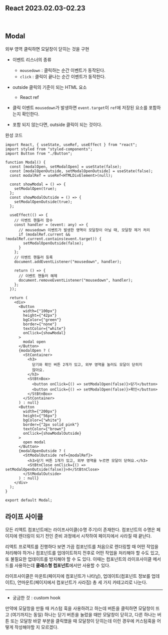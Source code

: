 ## React 2023.02.03-02.23

<br/>

## Modal

외부 영역 클릭하면 모달창이 닫히는 것을 구현

- 이벤트 리스너의 종류

  - `mousedown` : 클릭하는 순간 이벤트가 동작된다.
  - `click` : 클릭이 끝나는 순간 이벤트가 동작한다.

- outside 클릭의 기준이 되는 HTML 요소
  - React ref
- 클릭 이벤트 `mousedown`가 발생하면 `event.target`이 `ref`에 저장된 요소를 포함하는지 확인한다.
- 포함 되지 않는다면, outside 클릭이 되는 것이다.

완성 코드

```tsx
import React, { useState, useRef, useEffect } from "react";
import styled from "styled-components";
import Button from "./Button";

function Modal() {
  const [modalOpen, setModalOpen] = useState(false);
  const [modalOpenOutside, setModalOpenOutside] = useState(false);
  const modalRef = useRef<HTMLDivElement>(null);

  const showModal = () => {
    setModalOpen(true);
  };
  const showModalOutside = () => {
    setModalOpenOutside(true);
  };

  useEffect(() => {
    // 이벤트 핸들러 함수
    const handler = (event: any) => {
      // mousedown 이벤트가 발생한 영역이 모달창이 아닐 때, 모달창 제거 처리
      if (modalRef.current && !modalRef.current.contains(event.target)) {
        setModalOpenOutside(false);
      }
    };
    // 이벤트 핸들러 등록
    document.addEventListener("mousedown", handler);

    return () => {
      // 이벤트 핸들러 해제
      document.removeEventListener("mousedown", handler);
    };
  });

  return (
    <div>
      <Button
        width={"100px"}
        height={"42px"}
        bgColor={"green"}
        border={"none"}
        textColor={"white"}
        onClick={showModal}
      >
        modal open
      </Button>
      {modalOpen ? (
        <StContainer>
          <h3>
            닫기와 확인 버튼 2개가 있고, 외부 영역을 눌러도 모달이 닫히지
            않아요.
          </h3>
          <StBtnBox>
            <button onClick={() => setModalOpen(false)}>닫기</button>
            <button onClick={() => setModalOpen(false)}>확인</button>
          </StBtnBox>
        </StContainer>
      ) : null}
      <Button
        width={"200px"}
        height={"56px"}
        bgColor={"white"}
        border={"2px solid pink"}
        textColor={"brown"}
        onClick={showModalOutside}
      >
        open modal
      </Button>
      {modalOpenOutside ? (
        <StModalOutside ref={modalRef}>
          <h3>닫기 버튼 1개가 있고, 외부 영역을 누르면 모달이 닫혀요.</h3>
          <StBtnClose onClick={() => setModalOpenOutside(false)}>X</StBtnClose>
        </StModalOutside>
      ) : null}
    </div>
  );
}

export default Modal;
```

## 라이프 사이클

모든 리액트 컴포넌트에는 라이프사이클(수명 주기)이 존재한다. 컴포넌트의 수명은 페이지에 렌더링이 되기 전인 준비 과정에서 시작하여 페이지에서 사라질 때 끝난다.

리액트 프로젝트를 진행하다 보면 가끔 컴포넌트를 처음으로 렌더링할 때 어떤 작업을 처리해야 하거나 컴포넌트를 업데이트하지 전후로 어떤 작업을 처리해야 할 수도 있고, 또 불필요한 업데이트를 방지해야 할 수 도 있다. 이때는 컴포넌트의 라이프사이클 메서드를 사용하는데 **클래스형 컴포넌트**에서만 사용할 수 있다.

라이프사이클은 마운트(페이지에 컴포넌트가 나타남), 업데이트(컴포넌트 정보를 업데이트), 언마운트(페이지에서 컴포넌트가 사라짐) 총 세 가지 카테고리로 나눈다.

---

- 궁금한 것 : custom hook

만약에 모달창을 만들 때 커스텀 훅을 사용하려고 하는데 버튼을 클릭하면 모달창이 뜨고 (여기까지는 동일) 하나는 닫기 버튼을 눌렀을 때만 모달창이 닫히고, 다른 하나는 버튼 또는 모달창 바깥 부분을 클릭했을 때 모달창이 닫히는데 이런 경우에 커스텀훅을 어떻게 작성해야할 지 모르겠다.
